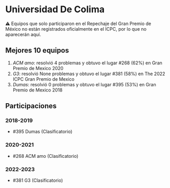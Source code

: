 # Universidad De Colima

:warning: Equipos que solo participaron en el Repechaje del Gran Premio de México no están registrados oficialmente en el ICPC, por lo que no aparecerán aquí.

## Mejores 10 equipos

1. _ACM amo_: resolvió 4 problemas y obtuvo el lugar #268 (62%) en Gran Premio de Mexico 2020
1. _G3_: resolvió None problemas y obtuvo el lugar #381 (58%) en The 2022 ICPC Gran Premio de Mexico
1. _Dumas_: resolvió 0 problemas y obtuvo el lugar #395 (53%) en Gran Premio de Mexico 2018

## Participaciones

### 2018-2019

- #395 Dumas (Clasificatorio)

### 2020-2021

- #268 ACM amo (Clasificatorio)

### 2022-2023

- #381 G3 (Clasificatorio)



